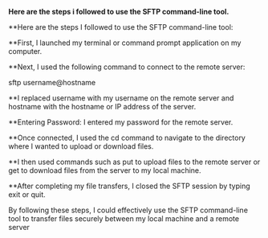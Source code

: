 **Here are the steps i followed to use the SFTP command-line tool.**

**Here are the steps I followed to use the SFTP command-line tool:

**First, I launched my terminal or command prompt application on my computer.

**Next, I used the following command to connect to the remote server:

sftp username@hostname

**I replaced username with my username on the remote server and hostname with the hostname or IP address of the server.

**Entering Password: I entered my password for the remote server.

**Once connected, I used the cd command to navigate to the directory where I wanted to upload or download files.

**I then used commands such as put to upload files to the remote server or get to download files from the server to my local machine.

**After completing my file transfers, I closed the SFTP session by typing exit or quit.

By following these steps, I could effectively use the SFTP command-line tool to transfer files securely between my local machine and a remote server
